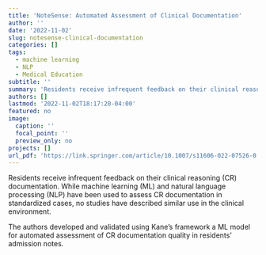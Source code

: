 ```yaml
---
title: 'NoteSense: Automated Assessment of Clinical Documentation'
author: ''
date: '2022-11-02'
slug: notesense-clinical-documentation
categories: []
tags:
  - machine learning
  - NLP
  - Medical Education
subtitle: ''
summary: 'Residents receive infrequent feedback on their clinical reasoning (CR) documentation. While machine learning (ML) and natural language processing (NLP) have been used to assess CR documentation in standardized cases, no studies have described similar use in the clinical environment.'
authors: []
lastmod: '2022-11-02T18:17:20-04:00'
featured: no
image:
  caption: ''
  focal_point: ''
  preview_only: no
projects: []
url_pdf: 'https://link.springer.com/article/10.1007/s11606-022-07526-0'
---
```


Residents receive infrequent feedback on their clinical reasoning (CR) documentation. While machine learning (ML) and natural language processing (NLP) have been used to assess CR documentation in standardized cases, no studies have described similar use in the clinical environment.

The authors developed and validated using Kane’s framework a ML model for automated assessment of CR documentation quality in residents’ admission notes.